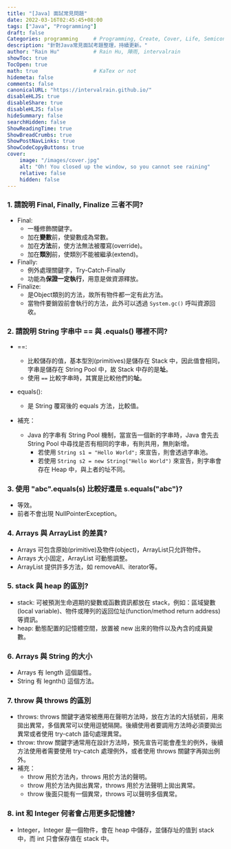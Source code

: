 ```yaml
---
title: "[Java] 面試常見問題"
date: 2022-03-16T02:45:45+08:00
tags: ["Java", "Programming"]
draft: false
Categories: programming     # Programming, Create, Cover, Life, Semiconductor, Leetcode, Logic Design, Daily, Operating System, CS50
description: "針對Java常見面試考題整理，持續更新。" 
author: "Rain Hu"           # Rain Hu, 陣雨, intervalrain
showToc: true
TocOpen: true
math: true                  # KaTex or not
hidemeta: false
comments: false
canonicalURL: "https://intervalrain.github.io/"
disableHLJS: true
disableShare: true
disableHLJS: false
hideSummary: false
searchHidden: false
ShowReadingTime: true
ShowBreadCrumbs: true
ShowPostNavLinks: true
ShowCodeCopyButtons: true
cover:
    image: "/images/cover.jpg"
    alt: "Oh! You closed up the window, so you cannot see raining"
    relative: false
    hidden: false
---
```

### 1. 請說明 Final, Finally, Finalize 三者不同?
+ Final:
    + 一種修飾關鍵字。
    + 加在**變數**前，使變數成為常數。
    + 加在**方法**前，使方法無法被覆寫(override)。
    + 加在**類別**前，使類別不能被繼承(extend)。
+ Finally:
    + 例外處理關鍵字，Try-Catch-Finally
    + 功能為**保證一定執行**，用意是做資源釋放。
+ Finalize: 
    + 是Object類別的方法，故所有物件都一定有此方法。
    + 當物件要銷毀前會執行的方法，此外可以透過 `System.gc()` 呼叫資源回收。


### 2. 請說明 String 字串中 == 與 .equals() 哪裡不同?
+ ==:
    + 比較儲存的值，基本型別(primitives)是儲存在 Stack 中，因此值會相同，字串是儲存在 String Pool 中，故 Stack 中存的是**址**。
    + 使用 `==` 比較字串時，其實是比較他們的**址**。
+ equals():
    + 是 String 覆寫後的 equals 方法，比較值。

+ 補充：
    + Java 的字串有 String Pool 機制，當宣告一個新的字串時，Java 會先去 String Pool 中尋找是否有相同的字串，有則共用，無則新增。
        + 若使用 `String s1 = "Hello World";` 來宣告，則會透過字串池。
        + 若使用 `String s2 = new String("Hello World")` 來宣告，則字串會存在 Heap 中，與上者的址不同。

### 3. 使用 "abc".equals(s) 比較好還是 s.equals("abc")?
+ 等效。
+ 前者不會出現 NullPointerException。

### 4. Arrays 與 ArrayList 的差異?
+ Arrays 可包含原始(primitive)及物件(object)，ArrayList只允許物件。
+ Arrays 大小固定，ArrayList 可動態調整。
+ ArrayList 提供許多方法，如 removeAll、iterator等。

### 5. stack 與 heap 的區別?
+ stack: 可被預測生命週期的變數或函數資訊都放在 stack，例如：區域變數(local variable)、物件或陣列的返回位址(function/method return address)等資訊。
+ heap: 動態配置的記憶體空間，放置被 new 出來的物件以及內含的成員變數。

### 6. Arrays 與 String 的大小
+ Arrays 有 length 這個屬性。
+ String 有 legnth() 這個方法。

### 7. throw 與 throws 的區別
+ throws: throws 關鍵字通常被應用在聲明方法時，放在方法的大括號前，用來拋出異常，多個異常可以使用逗號隔開。後續使用者要調用方法時必須要拋出異常或者使用 try-catch 語句處理異常。
+ throw: throw 關鍵字通常用在設計方法時，預先宣告可能會產生的例外，後續方法使用者需要使用 try-catch 處理例外，或者使用 throws 關鍵字再拋出例外。
+ 補充：
  + throw 用於方法內，throws 用於方法的聲明。
  + throw 用於方法內拋出異常，throws 用於方法聲明上拋出異常。
  + throw 後面只能有一個異常，throws 可以聲明多個異常。

### 8. int 和 Integer 何者會占用更多記憶體?
+ Integer，Integer 是一個物件，會在 heap 中儲存，並儲存址的值到 stack 中，而 int 只會保存值在 stack 中。

